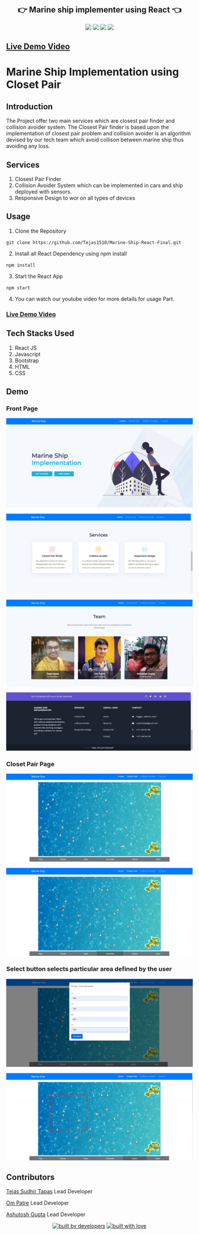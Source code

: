 <p align="center">
<h2 align="center">👉 Marine ship implementer using React 👈</h2>
</p>

<p align="center">
<img src="https://img.shields.io/badge/language-Javascript-blue?style=for-the-badge">
<img src="https://img.shields.io/badge/language-React-blue?style=for-the-badge">
<img src="https://img.shields.io/badge/language-HTML&CSS-blue?style=for-the-badge">
<img src="https://img.shields.io/badge/language-BootStrap-blue?style=for-the-badge">  
 </p>

## [Live Demo Video](https://www.youtube.com/watch?v=aKrQRAcRy4w&t=7s)

# Marine Ship Implementation using Closet Pair

## Introduction

The Project offer two main services which are closest pair finder and collision avoider system. The Closest Pair finder is based upon the implementation of closest pair problem and collision avoider is an algorithm devised by our tech team which avoid collison between marine ship thus avoiding any loss.


## Services

1. Closest Pair Finder 
2. Collision Avoider System which can be implemented in cars and ship deployed with sensors.
3. Responsive Design to wor on all types of devices

## Usage

1. Clone the Repository
```
git clone https://github.com/Tejas1510/Marine-Ship-React-Final.git
```

2. Install all React Dependency using npm install
```
npm install
```

3. Start the React App
```
npm start
```

4. You can watch our youtube video for more details for usage Part.

###  [Live Demo Video](https://www.youtube.com/watch?v=aKrQRAcRy4w&t=7s)


## Tech Stacks Used

1. React JS
2. Javascript
3. Bootstrap
4. HTML
5. CSS

## Demo

### Front Page

![endpoint](https://github.com/Tejas1510/Marine-Ship-React-Final/blob/master/images/image1.png)


![endpoint](https://github.com/Tejas1510/Marine-Ship-React-Final/blob/master/images/image2.png)


![endpoint](https://github.com/Tejas1510/Marine-Ship-React-Final/blob/master/images/image3.png)


![endpoint](https://github.com/Tejas1510/Marine-Ship-React-Final/blob/master/images/image4.png)

### Closet Pair Page



![endpoint](https://github.com/Tejas1510/Marine-Ship-React-Final/blob/master/images/image5.png)


![endpoint](https://github.com/Tejas1510/Marine-Ship-React-Final/blob/master/images/image6.png)

### Select button selects particular area defined by the user

![endpoint](https://github.com/Tejas1510/Marine-Ship-React-Final/blob/master/images/image7.png)


![endpoint](https://github.com/Tejas1510/Marine-Ship-React-Final/blob/master/images/image8.png)



## Contributors

[Tejas Sudhir Tapas](https://github.com/Tejas1510) Lead Developer

[Om Patre](https://github.com/ompatre) Lead Developer

[Ashutosh Gupta](https://github.com/Ashutosh0212) Lead Developer


<p align="center">
<a href="https://github.com/Tejas1510"><img src="http://ForTheBadge.com/images/badges/built-by-developers.svg" alt="built by developers"></a>
<a href="https://github.com/Tejas1510"><img src="http://ForTheBadge.com/images/badges/built-with-love.svg" alt="built with love"></a>
</p>










